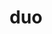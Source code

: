 ---
category: 3-letters
denotation: null
name: duo
reference_link: https://www.etymonline.com/word/duo
root_language: null
root_name: null
title: duo
type: free
word_sums:
- respelling: duo
  sum: 'Duo + '
---